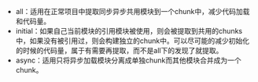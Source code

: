 - all：适用在正常项目中提取同步异步共用模块到一个chunk中，减少代码加载和代码量。
- initial：如果自己当前模块的引用模块被使用，则会被提取到共用的chunks中，如果没有被引用过，则会构建独立的chunk中。可以尽可能的减少初始化的时候的代码量，属于有需要再提取，而不是all下的发现了就提取。
- async：适用只将异步加载模块分离成单独chunk而其他模块合并成为一个chunk。